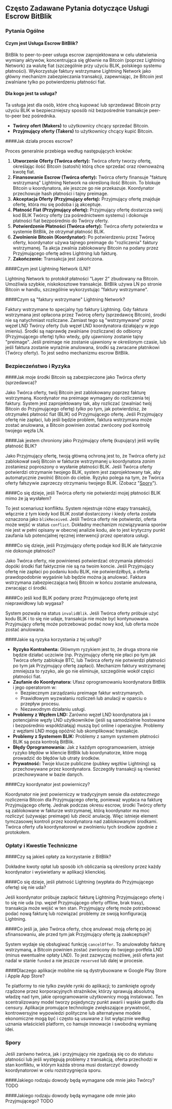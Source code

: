 ## Często Zadawane Pytania dotyczące Usługi Escrow BitBlik

### Pytania Ogólne

#### Czym jest Usługa Escrow BitBlik?

BitBlik to peer-to-peer usługa escrow zaprojektowana w celu ułatwienia wymiany aktywów, koncentrująca się głównie na Bitcoin (poprzez Lightning Network) za walutę fiat (szczególnie przy użyciu BLIK, polskiego systemu płatności). Wykorzystuje faktury wstrzymane Lightning Network jako główny mechanizm zabezpieczania transakcji, zapewniając, że Bitcoin jest zwalniane tylko po potwierdzeniu płatności fiat.


#### Dla kogo jest ta usługa?

Ta usługa jest dla osób, które chcą kupować lub sprzedawać Bitcoin przy użyciu BLIK w bezpieczniejszy sposób niż bezpośrednie transakcje peer-to-peer bez pośrednika.
*   **Twórcy ofert (Makers)** to użytkownicy chcący sprzedać Bitcoin.
*   **Przyjmujący oferty (Takers)** to użytkownicy chcący kupić Bitcoin.

####Jak działa proces escrow?

Proces generalnie przebiega według następujących kroków:
1.  **Utworzenie Oferty (Twórca oferty):** Twórca oferty tworzy ofertę, określając ilość Bitcoin (satoshi) którą chce sprzedać oraz równoważną kwotę fiat.
2.  **Finansowanie Escrow (Twórca oferty):** Twórca oferty finansuje "fakturę wstrzymaną" Lightning Network na określoną ilość Bitcoin. To blokuje Bitcoin u koordynatora, ale jeszcze go nie przekazuje. Koordynator przechowuje hash płatności i tajny preimage.
3.  **Akceptacja Oferty (Przyjmujący ofertę):** Przyjmujący ofertę znajduje ofertę, która mu się podoba i ją akceptuje.
4.  **Płatność Fiat (Przyjmujący ofertę):** Przyjmujący ofertę dostarcza swój kod BLIK Twórcy oferty (za pośrednictwem systemu) i dokonuje płatności fiat bezpośrednio do Twórcy oferty.
5.  **Potwierdzenie Płatności (Twórca oferty):** Twórca oferty potwierdza w systemie BitBlik, że otrzymał płatność BLIK.
6.  **Zwolnienie Bitcoin (Koordynator):** Po potwierdzeniu przez Twórcę oferty, koordynator używa tajnego preimage do "rozliczenia" faktury wstrzymanej. Ta akcja zwalnia zablokowany Bitcoin na podany przez Przyjmującego ofertę adres Lightning lub fakturę.
7.  **Zakończenie:** Transakcja jest zakończona.

####Czym jest Lightning Network (LN)?

Lightning Network to protokół płatności "Layer 2" zbudowany na Bitcoin. Umożliwia szybkie, niskokosztowe transakcje. BitBlik używa LN po stronie Bitcoin w handlu, szczególnie wykorzystując "faktury wstrzymane".

####Czym są "faktury wstrzymane" Lightning Network?

Faktury wstrzymane to specjalny typ faktury Lightning. Gdy faktura wstrzymana jest opłacona przez Twórcę oferty (sprzedawcę Bitcoin), środki nie są natychmiast rozliczane. Zamiast tego są "wstrzymywane" przez węzeł LND Twórcy oferty (lub węzeł LND koordynatora działający w jego imieniu). Środki są naprawdę zwalniane (rozliczane) do odbiorcy (Przyjmującego ofertę) tylko wtedy, gdy ujawniony zostanie tajny "preimage". Jeśli preimage nie zostanie ujawniony w określonym czasie, lub jeśli faktura zostanie wyraźnie anulowana, środki są zwracane płatnikowi (Twórcy oferty). To jest sedno mechanizmu escrow BitBlik.

### Bezpieczeństwo i Ryzyka

####Jak moje środki Bitcoin są zabezpieczone jako Twórca oferty (sprzedawca)?

Jako Twórca oferty, twój Bitcoin jest zablokowany poprzez fakturę wstrzymaną. Koordynator ma preimage wymagany do rozliczenia tej faktury. System jest zaprojektowany tak, aby rozliczać (zwalniać twój Bitcoin do Przyjmującego ofertę) *tylko* po tym, jak potwierdzisz, że otrzymałeś płatność fiat (BLIK) od Przyjmującego ofertę. Jeśli Przyjmujący ofertę nie zapłaci, lub jeśli będzie problem, faktura wstrzymana może zostać anulowana, a Bitcoin powinien zostać zwrócony pod kontrolę twojego węzła LN.

####Jak jestem chroniony jako Przyjmujący ofertę (kupujący) jeśli wyślę płatność BLIK?

Jako Przyjmujący ofertę, twoją główną ochroną jest to, że Twórca oferty już zablokował swój Bitcoin w fakturze wstrzymanej u koordynatora *zanim* zostaniesz poproszony o wysłanie płatności BLIK. Jeśli Twórca oferty potwierdzi otrzymanie twojego BLIK, system jest zaprojektowany tak, aby automatycznie zwolnić Bitcoin do ciebie. Ryzyko polega na tym, że Twórca oferty fałszywie zaprzeczy otrzymaniu twojego BLIK. (Zobacz "[Spory](#spory)").

####Co się dzieje, jeśli Twórca oferty nie potwierdzi mojej płatności BLIK mimo że ją wysłałem?

To jest scenariusz konfliktu. System rejestruje różne etapy transakcji, włącznie z tym kiedy kod BLIK został dostarczony i kiedy oferta została oznaczona jako `blikReceived`. Jeśli Twórca oferty nie potwierdzi, oferta może wejść w status `conflict`. Dokładny mechanizm rozwiązywania sporów nie jest w pełni opisany w obecnej analizie kodu, ale to jest krytyczny punkt zaufania lub potencjalnej ręcznej interwencji przez operatora usługi.

####Co się dzieje, jeśli Przyjmujący ofertę podaje kod BLIK ale faktycznie nie dokonuje płatności?

Jako Twórca oferty, nie powinieneś potwierdzać otrzymania płatności dopóki środki fiat faktycznie nie są na twoim koncie. Jeśli Przyjmujący ofertę nie zapłaci po podaniu kodu BLIK, nie potwierdziłbyś, a oferta prawdopodobnie wygaśnie lub będzie można ją anulować. Faktura wstrzymana zabezpieczająca twój Bitcoin w końcu zostanie anulowana, zwracając ci środki.

####Co jeśli kod BLIK podany przez Przyjmującego ofertę jest nieprawidłowy lub wygasa?

System pozwala na status `invalidBlik`. Jeśli Twórca oferty próbuje użyć kodu BLIK i to się nie udaje, transakcja nie może być kontynuowana. Przyjmujący ofertę może potrzebować podać nowy kod, lub oferta może zostać anulowana.

####Jakie są ryzyka korzystania z tej usługi?

- **Ryzyko Kontrahenta:** Głównym ryzykiem jest to, że druga strona nie będzie działać uczciwie (np. Przyjmujący ofertę nie płaci po tym jak Twórca oferty zablokuje BTC, lub Twórca oferty nie potwierdzi płatności po tym jak Przyjmujący ofertę zapłaci). Mechanizm faktury wstrzymanej zmniejsza to ryzyko, ale go nie eliminuje, szczególnie wokół części płatności fiat.
- **Zaufanie do Koordynatora:** Ufasz oprogramowaniu koordynatora BitBlik i jego operatorom w:
    *   Bezpiecznym zarządzaniu preimage faktur wstrzymanych.
    *   Prawidłowym wyzwalaniu rozliczeń lub anulacji w oparciu o przepływ procesu.
    *   Niezawodnym działaniu usługi.
- **Problemy z Węzłem LND:** Zarówno węzeł LND koordynatora jak i potencjalnie węzły LND użytkowników (jeśli są samodzielnie hostowane i bezpośrednio współdziałają) muszą być online i operacyjne. Problemy z węzłami LND mogą opóźnić lub skomplikować transakcje.
- **Problemy z Systemem BLIK:** Problemy z samym systemem płatności BLIK są poza kontrolą BitBlik.
- **Błędy Oprogramowania:** Jak z każdym oprogramowaniem, istnieje ryzyko błędów w kliencie BitBlik lub koordynatorze, które mogą prowadzić do błędów lub utraty środków.
- **Prywatność:** Twoje klucze publiczne (pubkey węzłów Lightning) są przechowywane przez koordynatora. Szczegóły transakcji są również przechowywane w bazie danych.

####Czy koordynator jest powierniczy?

Koordynator nie jest powierniczy w tradycyjnym sensie dla *ostatecznego* rozliczenia Bitcoin dla Przyjmującego ofertę, ponieważ wypłaca na fakturę Przyjmującego ofertę. Jednak podczas okresu escrow, środki Twórcy oferty są zablokowane w fakturze wstrzymanej, którą koordynator ma moc rozliczyć (używając preimage) lub zlecić anulację. Więc istnieje element tymczasowej kontroli przez koordynatora nad zablokowanymi środkami. Twórca oferty ufa koordynatorowi w zwolnieniu tych środków zgodnie z protokołem.

### Opłaty i Kwestie Techniczne

####Czy są jakieś opłaty za korzystanie z BitBlik?

Dokładne kwoty opłat lub sposób ich obliczania są określony przez każdy koordynator i wyświetlany w aplikacji klienckiej.

####Co się dzieje, jeśli płatność Lightning (wypłata do Przyjmującego ofertę) się nie uda?

Jeśli koordynator próbuje zapłacić fakturę Lightning Przyjmującego ofertę i to się nie uda (np. węzeł Przyjmującego oferty offline, brak trasy), transakcja może wejść w ten stan. Przyjmujący ofertę może potrzebować podać nową fakturę lub rozwiązać problemy ze swoją konfiguracją Lightning.

####Co jeśli ja, jako Twórca oferty, chcę anulować moją ofertę po jej sfinansowaniu, ale przed tym jak Przyjmujący ofertę ją zaakceptuje?

System wydaje się obsługiwać funkcję `cancelOffer`. To anulowałoby fakturę wstrzymaną, a Bitcoin powinien zostać zwrócony do twojego portfela LND (minus ewentualne opłaty LND). To jest zazwyczaj możliwe, jeśli oferta jest nadal w stanie `funded` a nie jeszcze `reserved` lub dalej w procesie.

####Dlaczego aplikacje mobilne nie są dystrybuowane w Google Play Store i Apple App Store?

Te platformy to nie tylko zwykłe rynki do aplikacji; to zamknięte ogrody rządzone przez korporacyjnych strażników, którzy sprawują absolutną władzę nad tym, jakie oprogramowanie użytkownicy mogą instalować. Ten scentralizowany model tworzy pojedynczy punkt awarii i wąskie gardło dla censury. Aplikacje promujące technologie zwiększające prywatność, kontrowersyjne wypowiedzi polityczne lub alternatywne modele ekonomiczne mogą być i często są usuwane z list wyłącznie według uznania właścicieli platform, co hamuje innowacje i swobodną wymianę idei.

### Spory
Jeśli zarówno twórca, jak i przyjmujący nie zgadzają się co do statusu płatności lub jeśli występują problemy z transakcją, oferta przechodzi w stan konfliktu, w którym każda strona musi dostarczyć dowody koordynatorowi w celu rozstrzygnięcia sporu.

####Jakiego rodzaju dowody będą wymagane ode mnie jako Twórcy?
TODO

####Jakiego rodzaju dowody będą wymagane ode mnie jako Przyjmującego?
TODO